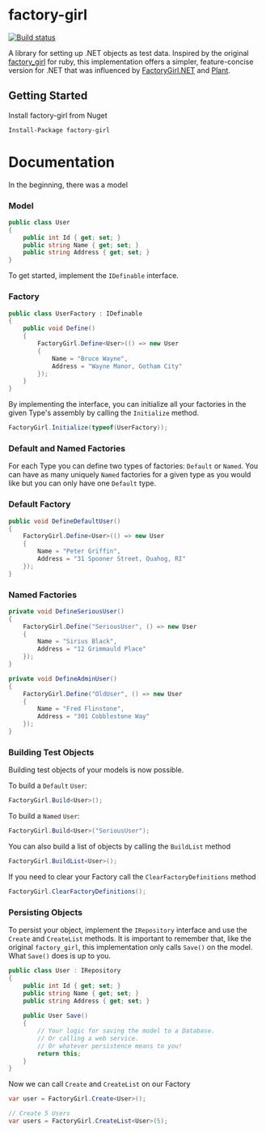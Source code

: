 # factory-girl

[![Build status](https://ci.appveyor.com/api/projects/status/tqxdkb8yik3fv4sp/branch/master?svg=true)](https://ci.appveyor.com/project/UmairChagani/factory-girl/branch/master)

A library for setting up .NET objects as test data.  Inspired by the original [factory_girl](https://github.com/thoughtbot/factory_girl) for ruby, this implementation offers a simpler, feature-concise version for .NET that was influenced by [FactoryGirl.NET](https://github.com/JamesKovacs/FactoryGirl.NET) and [Plant](https://github.com/jbrechtel/plant).  

## Getting Started

Install factory-girl from Nuget

```
Install-Package factory-girl
```

# Documentation

In the beginning, there was a model

### Model

```csharp
public class User
{
    public int Id { get; set; }
    public string Name { get; set; }
    public string Address { get; set; }
}
```

To get started, implement the ```IDefinable``` interface. 

### Factory

```csharp
public class UserFactory : IDefinable
{
    public void Define()
    {
        FactoryGirl.Define<User>(() => new User
        {
            Name = "Bruce Wayne",
            Address = "Wayne Manor, Gotham City"
        });
    }
}
```

By implementing the interface, you can initialize all your factories in the given Type's assembly by calling the ```Initialize``` method.

```csharp
FactoryGirl.Initialize(typeof(UserFactory));
```


### Default and Named Factories

For each Type you can define two types of factories:  ```Default``` or ```Named```.  You can have as many uniquely ```Named``` factories for a given type as you would like but you can only have one ```Default``` type.

### Default Factory

```csharp
public void DefineDefaultUser()
{
    FactoryGirl.Define<User>(() => new User
    {
        Name = "Peter Griffin",
        Address = "31 Spooner Street, Quahog, RI"
    });
}
```

### Named Factories

```csharp
private void DefineSeriousUser()
{
    FactoryGirl.Define("SeriousUser", () => new User
    {
        Name = "Sirius Black",
        Address = "12 Grimmauld Place"
    });
}
```

```csharp
private void DefineAdminUser()
{
    FactoryGirl.Define("OldUser", () => new User
    {
        Name = "Fred Flinstone",
        Address = "301 Cobblestone Way"
    });
}
```

### Building Test Objects

Building test objects of your models is now possible.

To build a ```Default``` ```User```:
```csharp
FactoryGirl.Build<User>();
```

To build a ```Named``` ```User```:
```csharp
FactoryGirl.Build<User>("SeriousUser");
```

You can also build a list of objects by calling the ```BuildList``` method

```csharp
FactoryGirl.BuildList<User>();
```

If you need to clear your Factory call the ```ClearFactoryDefinitions``` method
```csharp
FactoryGirl.ClearFactoryDefinitions();
```

### Persisting Objects

To persist your object, implement the ```IRepository``` interface and use the ```Create``` and ```CreateList``` methods.  It is important to remember that, like the original ```factory_girl```, this implementation only calls ```Save()``` on the model.  What ```Save()``` does is up to you.  

```csharp
public class User : IRepository
{
    public int Id { get; set; }
    public string Name { get; set; }
    public string Address { get; set; }
    
    public User Save()
    {
        // Your logic for saving the model to a Database.
        // Or calling a web service.
        // Or whatever persistence means to you!
        return this;
    }
}
```

Now we can call ```Create``` and ```CreateList``` on our Factory

```csharp
var user = FactoryGirl.Create<User>();
```

```csharp
// Create 5 Users
var users = FactoryGirl.CreateList<User>(5);
```
